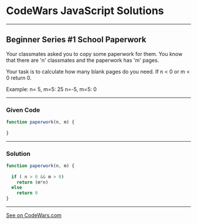 # CodeWars JavaScript Solutions

---

## Beginner Series #1 School Paperwork

Your classmates asked you to copy some paperwork for them. You know that there are 'n' classmates and the paperwork has 'm' pages.

Your task is to calculate how many blank pages do you need. If n < 0 or m < 0 return 0.

Example:
n= 5, m=5: 25
n=-5, m=5:  0

---

### Given Code


```javascript
function paperwork(n, m) {
  
}
```

---

### Solution


```javascript
function paperwork(n, m) {
  
  if ( n > 0 && m > 0)
    return (m*n)
  else
    return 0  
}
```


---


[See on CodeWars.com](https://www.codewars.com/kata/55f9b48403f6b87a7c0000bd/train/javascript)